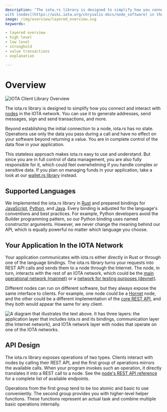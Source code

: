 ```yaml
---
description: 'The iota.rs library is designed to simplify how you connect and interact
with [nodes](https://wiki.iota.org/chrysalis-docs/node_software) in the IOTA network. '
image: /img/overview/layered_overview.svg
keywords:

- layered overview
- high level
- low level
- stronghold
- value transactions
- explanation

---
```


# Overview

![IOTA Client Library Overview](/img/Banner/banner_client_lib_overview.png)

The iota.rs library is designed to simplify how you connect and interact
with [nodes](https://wiki.iota.org/shimmer/introduction/explanations/node_software) in the IOTA network. You can use it to generate
addresses, send messages, sign and send transactions, and more.

Beyond establishing the initial connection to a node, iota.rs has no state. Operations use only the data you pass during
a call and have no effect on your software beyond returning a value. You are in complete control of the data flow in
your application.

This stateless approach makes iota.rs easy to use and understand. But since you are in full control of data management,
you are also fully responsible for it, which could feel overwhelming if you handle complex or sensitive data. If you
plan on managing funds in your application, take a look at
our [wallet.rs library](https://wiki.iota.org/wallet.rs/welcome) instead.

## Supported Languages

We implemented the iota.rs library in [Rust](getting_started/rust.mdx) and prepared bindings
for [JavaScript](getting_started/nodejs.mdx), [Python](getting_started/python.mdx),
and [Java](getting_started/java.mdx). Every binding is adjusted for the language's conventions and best
practices. For example, Python developers avoid the Builder programming pattern, so our
Python binding uses named constructor arguments. However, we never change the meaning behind our API, which is equally
powerful no matter which language you choose.

## Your Application In the IOTA Network

Your application communicates with iota.rs either directly in Rust or through one of the language bindings. The iota.rs
library turns your requests into REST API calls and sends them to a node through the Internet. The node, in turn,
interacts with the rest of an IOTA network, which could be
the [main operational network (mainnet)](https://wiki.iota.org/introduction/reference/networks/mainnet) or
a [network for testing purposes (devnet)](https://wiki.iota.org/introduction/reference/networks/devnet).

Different nodes can run on different software, but they always expose the same interface to clients. For example, one
node could be a [Hornet](https://wiki.iota.org/shimmer/hornet/welcome) node, and the other could be
a different implementation of the
[core REST API](https://wiki.iota.org/shimmer/develop/nodes/core-rest-api/iota-core-rest-api/), and they both would
appear the same for any client.

![A diagram that illustrates the text above. It has three layers: the application layer that includes iota.rs and its bindings, communication layer (the Internet network), and IOTA network layer with nodes that operate on one of the IOTA networks.](/img/overview/layered_overview.svg 'An overview of IOTA layers.')

## API Design

The iota.rs library exposes operations of two types. Clients interact with nodes by calling their REST API, and the
first group of operations mirrors the available calls. When your program invokes such an operation, it directly
translates it into a REST call to a node. See
the [node's REST API reference](https://editor.swagger.io/?url=https://raw.githubusercontent.com/iotaledger/tips/main/tips/TIP-0025/core-rest-api.yaml)
for a complete list of available endpoints.

Operations from the first group tend to be too atomic and basic to use conveniently. The second group provides you with
higher-level helper functions. These functions represent an actual task and combine multiple basic operations
internally.
